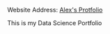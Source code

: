 Website Address: [Alex's Protfolio](https://alesandrsokirka.github.io/portfolio/)


This is my Data Science Portfolio

